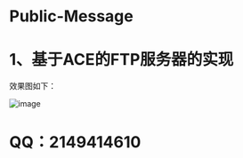 # Public-Message

# 1、基于ACE的FTP服务器的实现

效果图如下：

![image](https://github.com/user-attachments/assets/0dd77892-17c6-48db-ae08-ec2ec7c108fa)

# QQ：2149414610

